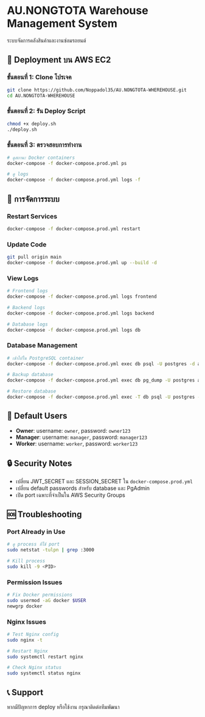 # AU.NONGTOTA Warehouse Management System

ระบบจัดการคลังสินค้าและงานซ่อมรถยนต์

## 🚀 **Deployment บน AWS EC2**

### **ขั้นตอนที่ 1: Clone โปรเจค**
```bash
git clone https://github.com/Noppadol35/AU.NONGTOTA-WHEREHOUSE.git
cd AU.NONGTOTA-WHEREHOUSE
```

### **ขั้นตอนที่ 2: รัน Deploy Script**
```bash
chmod +x deploy.sh
./deploy.sh
```

### **ขั้นตอนที่ 3: ตรวจสอบการทำงาน**
```bash
# ดูสถานะ Docker containers
docker-compose -f docker-compose.prod.yml ps

# ดู logs
docker-compose -f docker-compose.prod.yml logs -f
```

## 🔧 **การจัดการระบบ**

### **Restart Services**
```bash
docker-compose -f docker-compose.prod.yml restart
```

### **Update Code**
```bash
git pull origin main
docker-compose -f docker-compose.prod.yml up --build -d
```

### **View Logs**
```bash
# Frontend logs
docker-compose -f docker-compose.prod.yml logs frontend

# Backend logs
docker-compose -f docker-compose.prod.yml logs backend

# Database logs
docker-compose -f docker-compose.prod.yml logs db
```

### **Database Management**
```bash
# เข้าไปใน PostgreSQL container
docker-compose -f docker-compose.prod.yml exec db psql -U postgres -d app

# Backup database
docker-compose -f docker-compose.prod.yml exec db pg_dump -U postgres app > backup.sql

# Restore database
docker-compose -f docker-compose.prod.yml exec -T db psql -U postgres -d app < backup.sql
```

## 📱 **Default Users**

- **Owner**: username: `owner`, password: `owner123`
- **Manager**: username: `manager`, password: `manager123`
- **Worker**: username: `worker`, password: `worker123`

## 🔒 **Security Notes**

- เปลี่ยน JWT_SECRET และ SESSION_SECRET ใน `docker-compose.prod.yml`
- เปลี่ยน default passwords สำหรับ database และ PgAdmin
- เปิด port เฉพาะที่จำเป็นใน AWS Security Groups

## 🆘 **Troubleshooting**

### **Port Already in Use**
```bash
# ดู process ที่ใช้ port
sudo netstat -tulpn | grep :3000

# Kill process
sudo kill -9 <PID>
```

### **Permission Issues**
```bash
# Fix Docker permissions
sudo usermod -aG docker $USER
newgrp docker
```

### **Nginx Issues**
```bash
# Test Nginx config
sudo nginx -t

# Restart Nginx
sudo systemctl restart nginx

# Check Nginx status
sudo systemctl status nginx
```

## 📞 **Support**

หากมีปัญหาการ deploy หรือใช้งาน กรุณาติดต่อทีมพัฒนา
